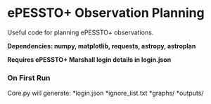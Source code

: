# ePESSTO+ Observation Planning

Useful code for planning ePESSTO+ observations.

**Dependencies: numpy, matplotlib, requests, astropy, astroplan**

**Requires ePESSTO+ Marshall login details in login.json**

### On First Run
Core.py will generate:
*login.json
*ignore_list.txt
*graphs/
*outputs/
